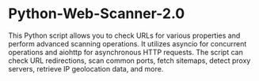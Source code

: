 # Python-Web-Scanner-2.0
This Python script allows you to check URLs for various properties and perform advanced scanning operations. It utilizes asyncio for concurrent operations and aiohttp for asynchronous HTTP requests. The script can check URL redirections, scan common ports, fetch sitemaps, detect proxy servers, retrieve IP geolocation data, and more.
